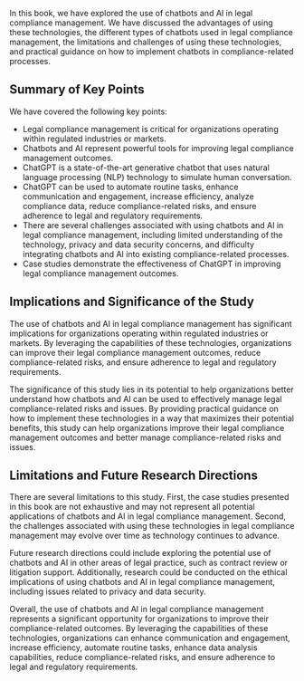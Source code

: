 
In this book, we have explored the use of chatbots and AI in legal compliance management. We have discussed the advantages of using these technologies, the different types of chatbots used in legal compliance management, the limitations and challenges of using these technologies, and practical guidance on how to implement chatbots in compliance-related processes.

Summary of Key Points
---------------------

We have covered the following key points:

* Legal compliance management is critical for organizations operating within regulated industries or markets.
* Chatbots and AI represent powerful tools for improving legal compliance management outcomes.
* ChatGPT is a state-of-the-art generative chatbot that uses natural language processing (NLP) technology to simulate human conversation.
* ChatGPT can be used to automate routine tasks, enhance communication and engagement, increase efficiency, analyze compliance data, reduce compliance-related risks, and ensure adherence to legal and regulatory requirements.
* There are several challenges associated with using chatbots and AI in legal compliance management, including limited understanding of the technology, privacy and data security concerns, and difficulty integrating chatbots and AI into existing compliance-related processes.
* Case studies demonstrate the effectiveness of ChatGPT in improving legal compliance management outcomes.

Implications and Significance of the Study
------------------------------------------

The use of chatbots and AI in legal compliance management has significant implications for organizations operating within regulated industries or markets. By leveraging the capabilities of these technologies, organizations can improve their legal compliance management outcomes, reduce compliance-related risks, and ensure adherence to legal and regulatory requirements.

The significance of this study lies in its potential to help organizations better understand how chatbots and AI can be used to effectively manage legal compliance-related risks and issues. By providing practical guidance on how to implement these technologies in a way that maximizes their potential benefits, this study can help organizations improve their legal compliance management outcomes and better manage compliance-related risks and issues.

Limitations and Future Research Directions
------------------------------------------

There are several limitations to this study. First, the case studies presented in this book are not exhaustive and may not represent all potential applications of chatbots and AI in legal compliance management. Second, the challenges associated with using these technologies in legal compliance management may evolve over time as technology continues to advance.

Future research directions could include exploring the potential use of chatbots and AI in other areas of legal practice, such as contract review or litigation support. Additionally, research could be conducted on the ethical implications of using chatbots and AI in legal compliance management, including issues related to privacy and data security.

Overall, the use of chatbots and AI in legal compliance management represents a significant opportunity for organizations to improve their compliance-related outcomes. By leveraging the capabilities of these technologies, organizations can enhance communication and engagement, increase efficiency, automate routine tasks, enhance data analysis capabilities, reduce compliance-related risks, and ensure adherence to legal and regulatory requirements.

